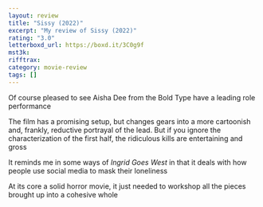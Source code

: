 ```yaml
---
layout: review
title: "Sissy (2022)"
excerpt: "My review of Sissy (2022)"
rating: "3.0"
letterboxd_url: https://boxd.it/3C0g9f
mst3k:
rifftrax:
category: movie-review
tags: []
---
```


Of course pleased to see Aisha Dee from the Bold Type have a leading role performance

The film has a promising setup, but changes gears into a more cartoonish and, frankly, reductive portrayal of the lead. But if you ignore the characterization of the first half, the ridiculous kills are entertaining and gross

It reminds me in some ways of <i>Ingrid Goes West</i> in that it deals with how people use social media to mask their loneliness

At its core a solid horror movie, it just needed to workshop all the pieces brought up into a cohesive whole
